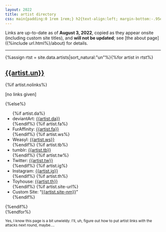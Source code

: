 ```yaml
---
layout: 2022
title: artist directory
css: main{padding:0 1rem 1rem;} h2{text-align:left; margin-bottom:-.95em; padding-top:.25rem;} h2 a{text-decoration:none;} .box{max-width:35rem; padding:1em .05em;} .box p{margin:0;} small{font-size:.85em;} @media only screen and (min-width:575px){h2{padding-right:8em;}}
---
```

Links are up-to-date as of **August 3, 2022**, copied as they appear onsite (including custom site titles), and **will not be updated**; see [the about page]({%include url.html%}/about) for details.

----

{%assign rtst = site.data.artists|sort_natural:"un"%}{%for artist in rtst%}<article id="{{artist.un}}"><h2><a href="https://artfight.net/~{{artist.un}}">{{artist.un}}</a></h2><div class="box">{%if artist.nolinks%}<p>[no links given]</p>{%else%}<ul>
	{%if artist.da%}<li>deviantArt: <a href="https://{{artist.da}}.deviantart.com/">{{artist.da}}</a></li>{%endif%}
	{%if artist.fa%}<li>FurAffinity: <a href="https://www.furaffinity.net/user/{{artist.fa}}">{{artist.fa}}</a></li>{%endif%}
	{%if artist.ws%}<li>Weasyl: <a href="https://www.weasyl.com/~{{artist.ws}}">{{artist.ws}}</a></li>{%endif%}
	{%if artist.tb%}<li>tumblr: <a href="https://{{artist.tb}}.tumblr.com/">{{artist.tb}}</a></li>{%endif%}
	{%if artist.tw%}<li>Twitter: <a href="https://twitter.com/{{artist.tw}}">{{artist.tw}}</a></li>{%endif%}
	{%if artist.ig%}<li>Instagram: <a href="https://instagram.com/{{artist.ig}}">{{artist.ig}}</a></li>{%endif%}
	{%if artist.th%}<li>Toyhouse: <a href="https://toyhou.se/{{artist.th}}">{{artist.th}}</a></li>{%endif%}
	{%if artist.site-url%}<li>Custom Site: “<a href="{{artist.site-url}}">{{artist.site-nm}}</a>”</li>{%endif%}
</ul>{%endif%}</div></article>{%endfor%}

<small>Yes, I know this page is a bit unwieldy. I'll, uh, figure out how to put artist links *with* the attacks next round, maybe....</small> 
